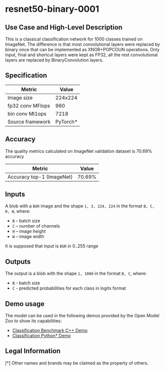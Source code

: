 # resnet50-binary-0001

## Use Case and High-Level Description

This is a classical classification network for 1000 classes trained on ImageNet.
The difference is that most convolutional layers were replaced by binary once that can be implemented as XNOR+POPCOUN operations.
Only input, final and shortcut layers were kept as FP32, all the rest convolutional layers are replaced by BinaryConvolution layers.


## Specification

| Metric          | Value    |
|-----------------|----------|
| Image size      | 224x224  |
| fp32 conv MFlops| 960      |
| bin conv  MI1ops| 7218     |
| Source framework| PyTorch\*|

## Accuracy

The quality metrics calculated on ImageNet validation dataset is 70.69% accuracy

| Metric                    | Value         |
|---------------------------|---------------|
| Accuracy top-1 (ImageNet) |        70.69% |

## Inputs

A blob with a `BGR` image and the shape `1, 3, 224, 224` in the format `B, C, H, W`, where:

- `B` – batch size
- `C` – number of channels
- `H` – image height
- `W` – image width

It is supposed that input is `BGR` in 0..255 range

## Outputs

The output is a blob with the shape `1, 1000` in the format `B, C`, where:

- `B` - batch size
- `C` - predicted probabilities for each class in logits format

## Demo usage

The model can be used in the following demos provided by the Open Model Zoo to show its capabilities:

* [Classification Benchmark C++ Demo](../../../demos/classification_benchmark_demo/cpp/README.md)
* [Classification Python\* Demo](../../../demos/classification_demo/python/README.md)

## Legal Information
[*] Other names and brands may be claimed as the property of others.
